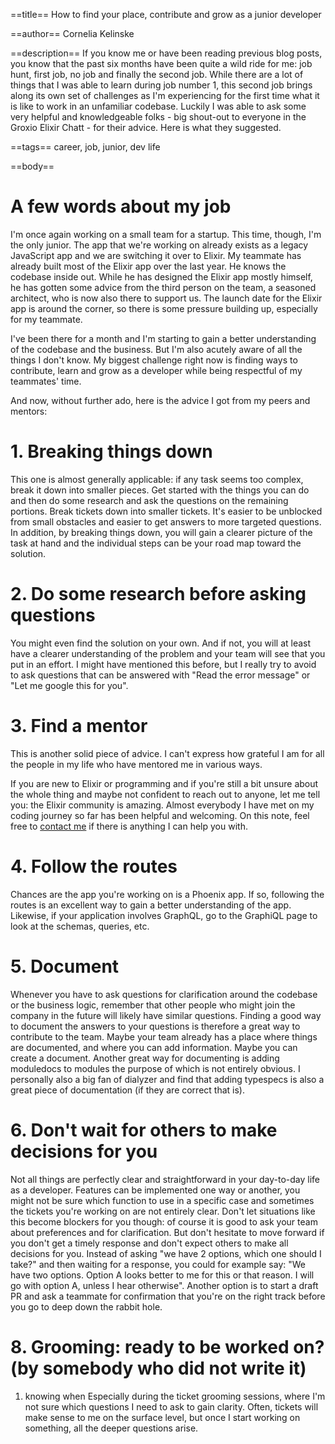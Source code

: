 ==title==
How to find your place, contribute and grow as a junior developer 

==author==
Cornelia Kelinske

==description==
If you know me or have been reading previous blog posts, you know that the past six months have been quite a wild ride for me: job hunt, first job,
no job and finally the second job. While there are a lot of things that I was able to learn during job number 1, this second job brings along its own set of challenges as I'm experiencing for the first time what it is like to work in an unfamiliar codebase. Luckily I was able to ask some very helpful and knowledgeable folks - big shout-out to everyone in the Groxio Elixir Chatt - for their advice. Here is what they suggested.

==tags==
career, job, junior, dev life


==body==

# A few words about my job


I'm once again working on a small team for a startup. This time, though, I'm the only junior. The app that we're working on already exists as a legacy JavaScript app and we are switching it over to Elixir. My teammate has already built most of the Elixir app over the last year. He knows the codebase inside out. While he has designed the Elixir app mostly himself, he has gotten some advice from the third person on the team, a seasoned architect, who is now also there to support us. The launch date for the Elixir app is around the corner, so there is some pressure building up, especially for my teammate. 

I've been there for a month and I'm starting to gain a better understanding of the codebase and the business. But I'm also acutely aware of all the things I don't know. My biggest challenge right now is finding ways to contribute, learn and grow as a developer while being respectful of my teammates' time. 

And now, without further ado, here is the advice I got from my peers and mentors:


# 1. Breaking things down


This one is almost generally applicable: if any task seems too complex, break it down into smaller pieces. Get started with the things you can do and then do some research and ask the questions on the remaining portions. Break tickets down into smaller tickets. It's easier to be unblocked from small obstacles and easier to get answers to more targeted questions. In addition, by breaking things down, you will gain a clearer picture of the task at hand and the individual steps can be your road map toward the solution.


# 2. Do some research before asking questions


You might even find the solution on your own. And if not, you will at least have a clearer understanding of the problem and your team will see that you put in an effort. I might have mentioned this before, but I really try to avoid to ask questions that can be answered with "Read the error message" or "Let me google this for you".


# 3. Find a mentor


This is another solid piece of advice. I can't express how grateful I am for all the people in my life who have mentored me in various ways.

If you are new to Elixir or programming and if you're still a bit unsure about the whole thing and maybe not confident to reach out to anyone, let me tell you: the Elixir community is amazing. Almost everybody I have met on my coding journey so far has been helpful and welcoming. On this note, feel free to [contact me](https://connie.codes/contact) if there is anything I can help you with.


# 4. Follow the routes 


Chances are the app you're working on is a Phoenix app. If so, following the routes is an excellent way to gain a better understanding of the app. Likewise, if your application involves GraphQL, go to the GraphiQL page to look at the schemas, queries, etc.


# 5. Document


Whenever you have to ask questions for clarification around the codebase or the business logic, remember that other people who might join the company in the future will likely have similar questions. Finding a good way to document the answers to your questions is therefore a great way to contribute to the team. Maybe your team already has a place where things are documented, and where you can add information. Maybe you can create a document. Another great way for documenting is adding moduledocs to modules the purpose of which is not entirely obvious. I personally also a big fan of dialyzer and find that adding typespecs is also a great piece of documentation (if they are correct that is).


# 6. Don't wait for others to make decisions for you


Not all things are perfectly clear and straightforward in your day-to-day life as a developer. Features can be implemented one way or another, you might not be sure which function to use in a specific case and sometimes the tickets you're working on are not entirely clear. Don't let situations like this become blockers for you though: of course it is good to ask your team about preferences and for clarification. But don't hesitate to move forward if you don't get a timely response and don't expect others to make all decisions for you. Instead of asking "we have 2 options, which one should I take?" and then waiting for a response, you could for example say: "We have two options. Option A looks better to me for this or that reason. I will go with option A, unless I hear otherwise". Another option is to start a draft PR and ask a teammate for confirmation that you're on the right track before you go to deep down the rabbit hole.


# 8. Grooming: ready to be worked on? (by somebody who did not write it)

1. knowing when 
Especially during the ticket grooming sessions, where I'm not sure which questions I need to ask to gain clarity. Often, tickets will make sense to me on the surface level, but once I start working on something, all the deeper questions arise. 